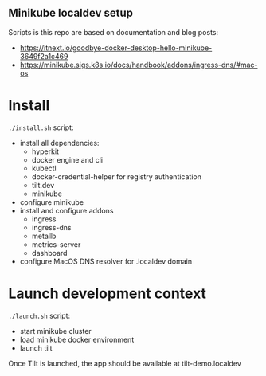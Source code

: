 Minikube localdev setup
---

Scripts is this repo are based on documentation and blog posts:
- https://itnext.io/goodbye-docker-desktop-hello-minikube-3649f2a1c469
- https://minikube.sigs.k8s.io/docs/handbook/addons/ingress-dns/#mac-os

# Install
`./install.sh` script:
- install all dependencies:
  - hyperkit
  - docker engine and cli
  - kubectl
  - docker-credential-helper for registry authentication
  - tilt.dev
  - minikube
- configure minikube
- install and configure addons
  - ingress
  - ingress-dns
  - metallb
  - metrics-server
  - dashboard
- configure MacOS DNS resolver for .localdev domain

# Launch development context
`./launch.sh` script:
- start minikube cluster
- load minikube docker environment
- launch tilt

Once Tilt is launched, the app should be available at tilt-demo.localdev